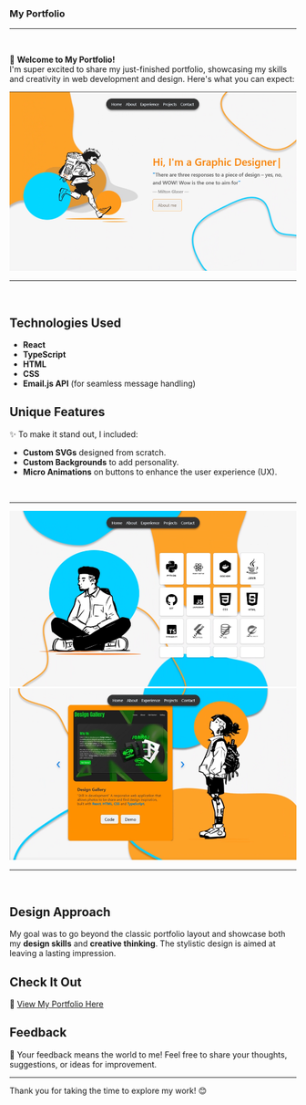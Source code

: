 ### My Portfolio
---
</br>

🚀 **Welcome to My Portfolio!**  
I'm super excited to share my just-finished portfolio, showcasing my skills and creativity in web development and design. Here's what you can expect:
</br>

<div align="center">
  <img src="./images/s1 (3).png" alt="App Screenshot" width="700">
</div>

---

</br>

## Technologies Used
- **React**
- **TypeScript**
- **HTML**
- **CSS**
- **Email.js API** (for seamless message handling)

## Unique Features
✨ To make it stand out, I included:
- **Custom SVGs** designed from scratch.
- **Custom Backgrounds** to add personality.
- **Micro Animations** on buttons to enhance the user experience (UX).

</br>

---

<div align="center">
  <img src="./images/s1 (2).png" alt="App Screenshot" width="700">
</div>
<div align="center">
  <img src="./images/s1 (1).png" alt="App Screenshot" width="700">
</div>

---

</br>

## Design Approach
My goal was to go beyond the classic portfolio layout and showcase both my **design skills** and **creative thinking**. The stylistic design is aimed at leaving a lasting impression.

## Check It Out
🔗 [View My Portfolio Here](https://lnkd.in/dRTWf35a)

## Feedback
🙌 Your feedback means the world to me! Feel free to share your thoughts, suggestions, or ideas for improvement.

---
Thank you for taking the time to explore my work! 😊

